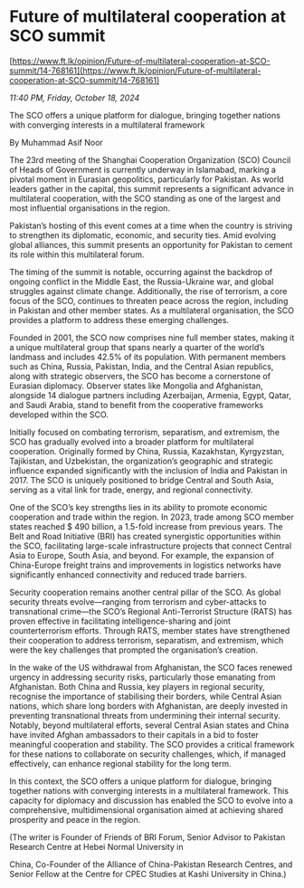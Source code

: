 # Future of multilateral cooperation at SCO summit

[https://www.ft.lk/opinion/Future-of-multilateral-cooperation-at-SCO-summit/14-768161](https://www.ft.lk/opinion/Future-of-multilateral-cooperation-at-SCO-summit/14-768161)

*11:40 PM, Friday, October 18, 2024*

The SCO offers a unique platform for dialogue, bringing together nations with converging interests in a multilateral framework

By Muhammad Asif Noor

The 23rd meeting of the Shanghai Cooperation Organization (SCO) Council of Heads of Government is currently underway in Islamabad, marking a pivotal moment in Eurasian geopolitics, particularly for Pakistan. As world leaders gather in the capital, this summit represents a significant advance in multilateral cooperation, with the SCO standing as one of the largest and most influential organisations in the region.

Pakistan’s hosting of this event comes at a time when the country is striving to strengthen its diplomatic, economic, and security ties. Amid evolving global alliances, this summit presents an opportunity for Pakistan to cement its role within this multilateral forum.

The timing of the summit is notable, occurring against the backdrop of ongoing conflict in the Middle East, the Russia-Ukraine war, and global struggles against climate change. Additionally, the rise of terrorism, a core focus of the SCO, continues to threaten peace across the region, including in Pakistan and other member states. As a multilateral organisation, the SCO provides a platform to address these emerging challenges.

Founded in 2001, the SCO now comprises nine full member states, making it a unique multilateral group that spans nearly a quarter of the world’s landmass and includes 42.5% of its population. With permanent members such as China, Russia, Pakistan, India, and the Central Asian republics, along with strategic observers, the SCO has become a cornerstone of Eurasian diplomacy. Observer states like Mongolia and Afghanistan, alongside 14 dialogue partners including Azerbaijan, Armenia, Egypt, Qatar, and Saudi Arabia, stand to benefit from the cooperative frameworks developed within the SCO.

Initially focused on combating terrorism, separatism, and extremism, the SCO has gradually evolved into a broader platform for multilateral cooperation. Originally formed by China, Russia, Kazakhstan, Kyrgyzstan, Tajikistan, and Uzbekistan, the organization’s geographic and strategic influence expanded significantly with the inclusion of India and Pakistan in 2017. The SCO is uniquely positioned to bridge Central and South Asia, serving as a vital link for trade, energy, and regional connectivity.

One of the SCO’s key strengths lies in its ability to promote economic cooperation and trade within the region. In 2023, trade among SCO member states reached $ 490 billion, a 1.5-fold increase from previous years. The Belt and Road Initiative (BRI) has created synergistic opportunities within the SCO, facilitating large-scale infrastructure projects that connect Central Asia to Europe, South Asia, and beyond. For example, the expansion of China-Europe freight trains and improvements in logistics networks have significantly enhanced connectivity and reduced trade barriers.

Security cooperation remains another central pillar of the SCO. As global security threats evolve—ranging from terrorism and cyber-attacks to transnational crime—the SCO’s Regional Anti-Terrorist Structure (RATS) has proven effective in facilitating intelligence-sharing and joint counterterrorism efforts. Through RATS, member states have strengthened their cooperation to address terrorism, separatism, and extremism, which were the key challenges that prompted the organisation’s creation.

In the wake of the US withdrawal from Afghanistan, the SCO faces renewed urgency in addressing security risks, particularly those emanating from Afghanistan. Both China and Russia, key players in regional security, recognise the importance of stabilising their borders, while Central Asian nations, which share long borders with Afghanistan, are deeply invested in preventing transnational threats from undermining their internal security. Notably, beyond multilateral efforts, several Central Asian states and China have invited Afghan ambassadors to their capitals in a bid to foster meaningful cooperation and stability. The SCO provides a critical framework for these nations to collaborate on security challenges, which, if managed effectively, can enhance regional stability for the long term.

In this context, the SCO offers a unique platform for dialogue, bringing together nations with converging interests in a multilateral framework. This capacity for diplomacy and discussion has enabled the SCO to evolve into a comprehensive, multidimensional organisation aimed at achieving shared prosperity and peace in the region.

(The writer is Founder of Friends of BRI Forum, Senior Advisor to Pakistan Research Centre at Hebei Normal University in

China, Co-Founder of the Alliance of China-Pakistan Research Centres, and Senior Fellow at the Centre for CPEC Studies at Kashi University in China.)

